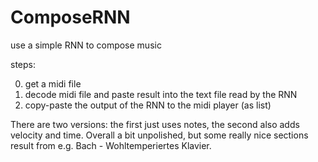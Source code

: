 # ComposeRNN
use a simple RNN to compose music

steps:

0. get a midi file
1. decode midi file and paste result into the text file read by the RNN
2. copy-paste the output of the RNN to the midi player (as list)

There are two versions: the first just uses notes, the second also adds velocity and time. Overall a bit unpolished, but some really nice sections result from e.g. Bach - Wohltemperiertes Klavier.
